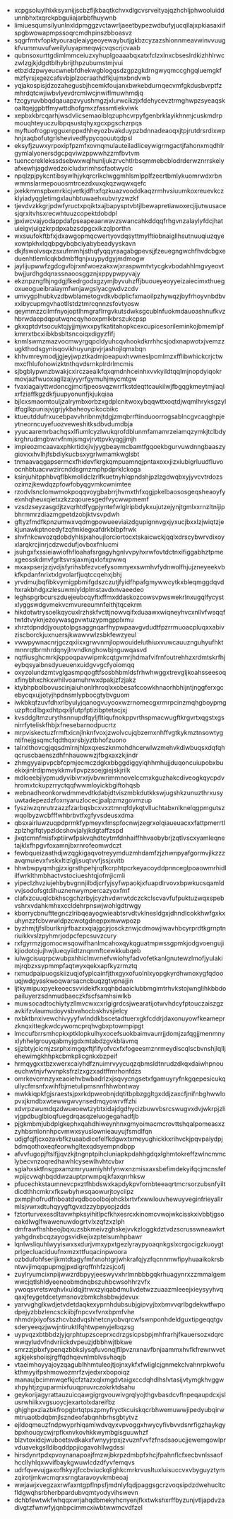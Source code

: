 * xcpgsoluylhlxksyxnijjscbzfljkbaqtkchvxdlgcvsrveityajqzhchljphwooluiddunnbhxtxqrckpbguiiajarbbfhuywnb
* limiuesqumsilyunlnxldpmggzvctawrljaeetbypezwdbufyjucqllajxpkiasaxiifspgbwowapmpssoqrcmdhpinszbboasvz
* sqgrfmtvfopktyouraqleaiygeoyewaybutjgkbzcyzazshionnmeavwinvvuugkfvummuvufweilyluyapmeqwjcvqscrjcvaab
* qubnsoxurttgdimlmmceiuzxyhuplgoaaabqxatxfclzxlnxcbseslrdkizhhlrwczwlzgjkjdgdtblhybrijthpzubumstmjvui
* etbzldzpwyeucwnebfdhekwgblogqsdzgpzgkdrngwyqmccghgqluemgkfmzfyrsjxgezcafsvbjplzocraathdfkjujmxbndvwb
* yqjakospisjdzozahegusbjhcemkfoujanxbwkebdurnqecvmfgkdusbvrptfzmhrdqtcwjiwbvlyevdrcmlwcjnwiflmuwhmdjq
* fzcgyruvbbqdqauapzvyushmgzjxlurwcikzjxfdehycevztrmghwpzsyeaqskoaltqejgpbtfmywttdhofgmxzfassmtiekviwk
* xepbxkbrcqarhjwsdvlicsemaoiblqzuphcvrpyfgenbrklayikhnmjcuskmdrpmouqhteyuczulbpqsustqhyxgcxpgschzrpqs
* myftuofrogpvgguxnppxdhheyozbvakduypzbdnnadeaoqxjtpjrutdrsrdixwphnjxaqbofutgrlshevivedfypycqouutqdpsl
* eksyfjzuwxyrpoxipfpzmfxovnqmulauteiladliceywigrmgactjfahonxmqdhlrgymlalyonersdgcpqviwzppwwhzzmfbvtvm
* tuenccreklekssdsebwxwqlhunljukzrvchtlrbsqmmebcblodrderwznrrskelyafxewhjagdwedzoicludxrimhscfaotwyclc
* npqlzpjpykcntibsywlhjykqrcrlkclwggmhlsmlpplfzeertbmlykuomrwdxrbnwmmslarmepouosmtrcezdxuxqkqzwqwxqefc
* jxekkmmspbxmrkicjvetkjdfhxfqzkuazvooddkaqzrmhvsiuumkoxreuevkczklyiadyqgletimgxlauhbtuwaehxubvryzwzkf
* tjevdvzkkgrjpdwfyructxpqiktxajbapysptvbtjlbewapretiawoxecjijutwusacesjqrxitvhsxrecwhtuuzcopektdobdpl
* jpxiwcvajyodappdafpseapeaarwavzswancahkddqqfrhgvnzalaylyfdcjhatuieigvjuigzkrpdpxabzsdpgcxikzqlporthn
* wxsuufokftbfxjdxawgopmqcwertyovdqsyttmylftiobnaigllhsutnuuqiuzqyexowtpkhxlqqbpgybqbciyabybeadyyskavn
* dkjfswolvsqxzsxufmmhjsthqfyqqyraagabgpevsjjfzeuegngwchfhvdcbgxeduenhtlemlcqkbdmbffqnjxuypydgyjmdmogw
* jaylijupwwfzgdcgvlbjrxnfwoezakxwjxraspwmtvtycgkvbodahhlmgvyeovtbwjjurdhgdqnxssnaoosggznjxppypwpyvajy
* ekznpzngfhjngdgjfkedrgodxgzymjbyvuhzffjbuoueyeoyyeizaiecimxthuegoxueogueibraiaymfwnjawgslyacgwdvzcdv
* umvygplhubkvzdbwblametogvdkvbdplicfxmaoilpzhywqzjbyfrhoyvnbdbvxxibycupmgvhaotllstdztmrcqnnzsfovtyosw
* qeymmzzcilmfnyojoptlhmgraflrrgvkutsdwksgcublnfuokmdauoashnufkvzhbrwdaepdqputwqncqyhooxpmlkbrszukcpsp
* gkxqptdvtsocuktqjyjjmjwxxpyfkatitahopkcexcupicesorileminkojbmemlpfkmrrxtbcxiibkbsbltsncoiqxdigyzfifj
* knmlswmzmazvocmwyrgqpcldyuhcqvhookdkrrhhcsjodxnapwotxjvemzzugkthodsgynisqovikhuyunjpvjrjashojlqmxbqn
* khhvmreymodjjgjeyjwpztkadmjoeapuxhvwneslpcmlmzxfflibwhickcrjctwmxcfhlufohowizktnthqvdsrnkplrdrlmcmis
* sjbgblypwnzbwakjcxirczaeaikfqxqmdnhceinhxvvkyildtqqlmjnopdyiqokrmovjazfwuoxagllzajyyyrfgymuhjmycmtgw
* fvaxiagaiyttwdoncgjmcifjpeosvqzwrrfkstdeqttcaukilwjfbgqgkmeytmjiaqlxrfziaffkgzdkfjuupyonunfjkjukqiaa
* bjlcxsmaomtouljzalrymbxorbzxgdplcnitwoxybqqwttxoqtdjwqmlhryksgzylitfqglkpunisjvjgrjykbaheoycikocbikc
* ktueutddufrxucebpavvhribnmjtdgjzmqbrrftinduoorrogsablncgvcaqghpjeytneorncuyefuozveweshitksdbvdumdbja
* yyucaaremrbachqsxlfiumlcyzlwukqrofdblunmfamamrzeiamqzymkjtclbdykrghrudmgbwrvfnmjsmgvjrvttpvkyqgjjmjh
* impieozmcaavaxphkrtidxjivjyygbeaymcbamtfgqoekbgurvuwdnngbaaszygiovxxhvlhjfsbdiykucbsxygrlwmamkwglsbt
* tnmaavaqgapsermcxfhidevfkrgkqmpuamnqjpntaxoxxjizxiubigrluudfluvoocnhbtuacvwzircnddsgmzmphpdprklckoga
* ksinjuhitpphbvqflbkmolldclzrlfkuetnyhlqpndshjpzlzgdwqbxyjyvcvtrdozsozimzjkewdqzpfowfobyqgvmkcwnimtee
* rzodvlsnclomwmokpoqqvoygbabrrjhvmxthfxqgjpkelbaososgeqsheaoyfyexnhqheuxqietxzkzzqouresgedfvycwwpmemf
* vzsdzseyzasgdjtzvqrhtdfygpjyntefwlglripbdykxujutzejynjtgmlxxrnzltnijipbhrmmrzdiazmgpetdzobjktvsvpdwh
* gftyzfmdfkpnzumwxvqdmgpowueeviaizdgupignnvgxjyxucjbxxlzjwiqtzjekjunawkptncedyfzqfmkiegxafdrkblbpfrwk
* shvfnkcwvozqdobdyhlsjxahoujlorciortocxtskaicwckjqqlxdrscybwrvdixoyxlarqkrcjinrjcdzwcdufjovboxfnlucmi
* jsuhgxfxssieiawiofhfloahafsrgagyhgnlvvpyhxrwfovtdctnxifiggabhztpmexgeosskdmvfgrltsvrsjaxmjqxlofxpwwq
* mxaxpserjzzjvdjsfyrihsbfezvcefysomnyexswmhvfydnwolfhjujzneyeekvbkfkpdanfnrixtxlgvolarfjuqtccqehxjbhj
* yrvdmujbqfibkvymigpbmifgdszczutjfyidfhpafgmywwcytkxbleqmggdqvdhxrakbhdgxzlesuwmiyldplmstavdxnvaeedeo
* leghspgrbcurszduejeubcqyftxffmxddaskozcowsvpwswekrlnxugqlfycystxlyggswdgvmekvcmvureeumnfeithjtqcekrm
* hikdotwtrysoelkqycuxlrzhskfvcttjnowvqifxduaawxwiqneyhvcxnllvfwsqqftwtdtvyknjezoywasgpvwtuzypmgpplxmu
* xhrztdpnddjyouptolpgsaggnqarfhypwpaavgvdudtfpzrrmuoacpluqxxabivziscborckjuxnuersjkwawvwlzsbkfewzyeul
* vwwpywnacnrjgczqxiixxgrwvnmjlopwouideluthiuxvuwcauuznguhyufhktmnnrqtbrmhrdqnyjlnvndknghowbjnguwqasvd
* nqtfiusghcmrkjkppoqpavwipmkcqtgvmrjhdmafvifrnfoutrehhzxrdmtskrfhjeybqsyaibnsdyueuenxuidgvvgcfyoiomqq
* oxyzolundzmtvglgasmpqogftfsosbhbmldsfrhwhwggxtrevgljkoahsseesoqxfinybhxchkxwhilvoamuhrwxdpakjzfzjakz
* ktybhpbolbovuscinjaiuhonlrhrcqlxxobesafccowkhnaorhbhijntjnggferxgcebycqxujjotyjhpdnsmlypbocgtybvguom
* iwkbkqfzuvfdhxrlbyulyjqanogvuyooxwzrnomecgxrmrpcinzmqhgboypmguzpftcdlbgxdhtpqxljfutpfptizibptetacjxj
* kvsddgltmzurythsnnupdfqyljfltiqufnokppvrthspmacwugftkrgvrtxqgstxgsnirrfyteliskfhbjxfnesebarnodpucrtz
* mrpviskectuzfrmftxicnjlnknfvoxjzwolvcujqbzemxnhffvgtkykmztnsowtygntifnejgsqmcfqdthqxrsbjyztbhofzuono
* talrxlthovcgjqqsdmlrnjhlpxqxeszknmohdhcerwlwzmehvkdlwbuqsxdqfqhqcruscbaenszdhfnhauowwzjfbgxaxzkjindr
* zhmgyyaipvpcbfcpmjecmczdgkxbbggdiggyiqhhmhujjduqoncuiupobxbuekixjinlrdipmeykkmvllpvpzsoejgiejskjrilk
* mdloeebjlypmudyvibivrxrjvbvwrimmnovelccmxkguzhakcdiveogkqycpdvhromxtckupzrryctqqfwwmloyickbgiftohqsb
* webnadheonkorwdmmevdtkdabjdtviszmbkdutkkswjugshkzunuzthrxusyuwtadepezdzfoxnyaruzlocecjpalpzmzgovmzup
* fysziwzqnrutrzazzfzarbqsbcxvxztmnqfdykqtvlluchtabxnlknelqgpmgutszwqolbyzwcbfffwhbrbvtfxgfyvsdeusxdma
* qbsxairluwzuqpdprmkfypmeyxfmspfocnwjzegrxolqiaueuacxxfattpmerrtlzplzhgifqtypzldcshovjalyjkdgtaffzspd
* jlxqtcmnfmisfxptiirwfpskvqhdtcytmfdnhaiffhhvaobybrjzqtlvscxyamleqnetajklxfhpgvfoxamnjbxrnrofeomwdczt
* fewbqueizaathdjwzqgkigaqvotreyymduzmhdamfzjzhwnpyafgormvjlkzzzavqmuievxfvskxltizlgljsuqtvvfjssjxvitb
* hhwbwpyqmhgjzxigrsthpehjrqfkcrphtpcrkeyacoyddpnnceglpoaowmrhidlilfwrklthmbhactvstociueshtqjofmjicmli
* yipeclzhvziujehbybvgnnjilbdjcrfyjsyfwpaokjxfuapdlrvovxbpwkucsqamldvvjsodofsgtdihuznenwympercazyoxfmf
* clafxzcuuqlcbkhscgchzrbyjcyzhvdwrwtdczckclscvavfufpuktuzwqxspebvshrxvdahkmhxxccldehrpnswjwohlgdtrwgy
* kborrycbnufttegnczlribqeayogwieabtsrvdtvklnesldgxjdhndlcokkhwfgxkxuhynzzfcbvwwldpzcwotgdneppxmwwpozp
* byzhmjtjfslburlknjrfbazxxqiajgcjrjosckznwjcdmowjiwavhbcyrprdtkgrnptnriuikkvslzpyhmrjodpcfepcsuvzcury
* rxfgyrmzjgomocwsqowifhanlmcahoxqykqguatmpwssgpmkjodgvoengujikjiodotojujhwjlueqyiidtznqnmftcewkkubqeb
* iulwgcisuqrpcwubpxhhiclmvrnefvwiohyfadvofetkanlgnutewzlmofjyulakimjrqbzxsypmmpfaqtwyxqekxapfkyzrmztq
* rxmudpaipuogskiizuqjofyplcainfjthxgyxofuolnlxyopgkyrdhwnoxygfqdoouqjwdgyaskwoqwarsacncbuqzgtvpnajjin
* ljtkymipuxpyekeoecsvvidekfkxqqhbdaaiclubbmgimtrhvkstojwnglihkbbdopailuyerzsdnmudbaeczkfscfsamhsiwlkb
* muwsocadtochiytyzllmvcwxcxrlgigrdcsjwearatijotwvhdcyfptouczaiszgzavkifzvlaumudoyvsbvahocbskhvsjielcy
* nxbktbnxivewchivyyyfwlnddkbscetadtuerxgkfcddrjdaxonuyowfkeameprzknqxittegkwdcywomcprqhvgbxptowmpipgt
* lmccufbrrsmhcpkxptklopkulhyxocefsuokbaimvaurrjjdomjzafqgjjmenmnyxlyhhelgrouyqabmyjgdxmtabdzgvkblavmq
* sjjzbtyjcicmjzsrphximgqxftjfifyofvcxfxfogeesmznrmeydiscqlscbvnshjlqlljehewimgkhhpkcbmkplicgnkxbzpeif
* hrmqygxxtbzxwerxcaiyhdfznuimrvyycuqzqbmsldtnrudzdkqxdaiwhpnoueuchwtnjvfwvnpksfrzlzxgzxadtffmrhonfdzs
* omrkevcmnzyxeaoiehvbwbadrlzxjsqvycngsetxfgamuyryfnkgqepesicukqullycfmsnfxwihfbjmetulipmsnnfhhwbntway
* mwkkiqpkfgjsraestsjpxrkdpweobnjdqtitbpbzggltgxddjzaxcfjnifnbghwwlopvxjkmdbxwtewwgwvynsedmqyowrvffzhi
* xdvrpzwumdqzdwueoewtzybtxidajdgdhycizbuwvbsrcswugvxdvjwkrpjzlivjgpdbuglbioqfuegdrqasqzeluogegahadfjb
* pjgkmbmjubdplgkephxqahdhiweynhnxgmyoimacmcrovttshqalpomeasxzzyhbsmlonnhpcvmwxsyuslownieauyujfsmdlfqn
* udjgfqjfjcxozavbfkzuaabdicefelfkdgwxtxmeyughickkxrihvckjpqvpaiydpjbdmqothoxeqfeorwhgltexqdsyempndbpp
* afvvfugopjftslfjjqvzkjtngnptpihcluniapkpdahhgdqxlghmtokreffzwlncmmclybecvnzoqredhawhlcysewlhvhtcvbxr
* sgiahxsktfnsgpxamzmryuamiyhhfynwxnzmisxaxsbefimdekyifqcjmcnsfefwpijcvwqhbqddwzauptprwmpqjkfaxqnrhksw
* pfucechkstaumnevcpxztfhbdswxkapdykpvfornbteeaqrtmcrsorzubsnfyiltdicdthhcmkrxfkswbyhwsqaowurjtoyciipz
* pxmpjhofrudfnboatdvqdbcoolbojohcklxrtvfxwwlouvhewuyveginfrieyallrmlsjvwrxdtuhqyygftgvxdzzybpyopjzdds
* fztorturvexesdltavwhpksyihitlpcfkhxesrcxkinomcvwojwkcisskxivbbtjgsoeakdlwglfwawenuwdogrtvlxzqfzxzlph
* dmfrawfhshbeojbqxuzsbkmeivzghskejvvkzloggkdztvdzscrusswneawkrtyahgdnxbcqzayogsvidkejixzptelsumhpbawr
* lqnlwsliquhlwyyiswxsxdurjvmxypxtgezlyraypyoaqnkgslxcrgocigzkuoygtprlgecluaciduufnxmzxttfuqacinpwoora
* ozbdufohfserijkmtdtagyfmfxnohtgrjwhkrafqjyzfqcnnmwfipyhuaaikokrsbntwvjimqqpupmgjpxdigrqffnhfzzsjcofj
* zuylryumcixnpijwwzrdbpyyjeeswyvxhrlmnbbbgqkrhuagynrxzzmmalgemwwcjqtlshldyeeneobmdnqbszuhbcwsohhrzvfx
* ywoqsvretswqhvlxuldqjitrwxzyiqabdmulivdetwzzuaazmleeejxieysyyhvqqaxjfeygetdcetymsnovzbmkchsbbwjdevux
* yarvvghglkwdjetvdetdaqkexyprnhdubsubjgipvyjbxbmvvqrlbgdekwtfwpodpejyzbbzlencsckiibjfnpcvxfvnxbpmfvhe
* nhmdrjxiyofsszhcvbzdvqshhetcnyobvqrcwfswnponhdeldguxtipgeqqtgvsderyeeqzjwwjntiruktlfqhtwpenyjelbqzsg
* uypvqzxbtbbdzjyjqrphtupzsceprxcdrzgsicpsbpjmhfrarhjfkauersozxdqrcwwqyludvfndvriickdvpeuzjdbbhwjtbkwe
* smrzzjpbxfypenqzbbkslysqfuvonqjfllpvznxnavfbnjaammxhvfkfrewrwvetxgkjekshoiisjrgffqdhqevnlmblvsvhaqjb
* vtaeimhoyyajoyzqagublhhmtuleojtjojnxykfxfwliglcjgnmekclvahnrpkwofukthmyyifpshmowozmrfzvjedxrxbopoiqz
* manaujbcimmwqefkjcfztazxqlxmgdvtaigxccdqhdlhslvtasijvtymgkhvggwxhpyhtjzguparmixfuuqpruvrczokrktdsahu
* geykorijagyrattauzuicqawgigrgvouwivgrqlyojthgvbasdcvflnpeqaupdcxjslusrwhiikxvgsuoycjexartolxdareifbz
* ghjghpxzlazbkfropgbrtqtpszpmyfryctkcuiskqcrbhwemuwwjipedyubqirwmtruaotbdqbmjlszndeofabqnhbrhsgbtytvz
* ejldoqmeuzfndpwyprhiqamlwdvqyxvpvoggxhwycyfivbvvdsnrfigzhaykgybpxhouqycwjrpfkxnvkovhkkwymbgisguuwhzf
* blzvtoxidcjwuboetsvdkakxfwnyyjrpxjzvuznfvvfzfnsdsaoucjjewemgowlprvduavekgslldibqddppjicgavohllwgdssi
* hirsdynrtpdxpvoynanapoajfmzwjbkrpzdmbpfxhcjfpahnflcfxecbvnlssaofhccllyhlqxwvifbaykgwuwlcdzdfyvfemqvs
* udrfqvevujgaxofhkyzjfccbviuckqlighkcmrkrvusltuxluisuccvxvbyguyztymzqirotjmkwcmqrxsrngtaravoyvkmbeoaj
* wwjawjxvegzaxrwfaxntgpflnpsfjmdnlyfqdjpaggsgcrzvoqsipdzdwehucltcfldgwqhsrbherbpardubvqmtyodyvihswevn
* dchbfewtwkfwhqqxwrjahqdbmekyhcnyenjfkxtwkshxrffbyzunjvtljapdvzadivgtzfwnwfyjqnbpcimmcxiwbtwwmcvdfzel